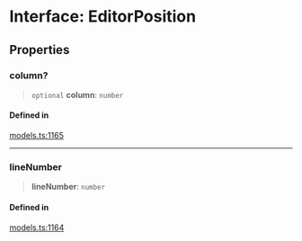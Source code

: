# Interface: EditorPosition

## Properties

### column?

> `optional` **column**: `number`

#### Defined in

[models.ts:1165](https://github.com/live-codes/livecodes/blob/7617d5c8be5a2a8be8133f973d9e69eb9f86434d/src/sdk/models.ts#L1165)

***

### lineNumber

> **lineNumber**: `number`

#### Defined in

[models.ts:1164](https://github.com/live-codes/livecodes/blob/7617d5c8be5a2a8be8133f973d9e69eb9f86434d/src/sdk/models.ts#L1164)